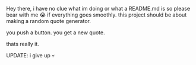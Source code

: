 Hey there, i have no clue what im doing or what a README.md is so please bear with me 😭
if everything goes smoothly. this project should be about making a random quote generator.

you push a button. you get a new quote.

thats really it. 

UPDATE: i give up 💀
